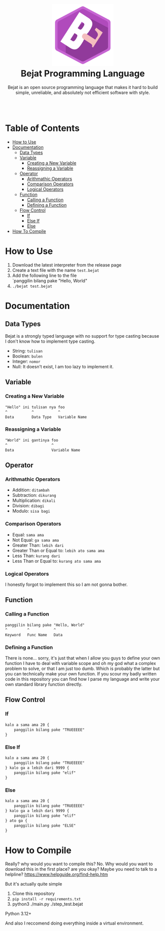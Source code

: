 <h1 align="center">
    <b>
        <img src="https://raw.githubusercontent.com/Lunarisnia/bejat/main/bejatLogo.png" height="200" /><br />
        Bejat Programming Language
    </b>
</h1>

<div align="center">
    Bejat is an open source programming language that makes it hard to build simple, unreliable, and absolutely not efficient software with style.
</div>
<br />
<br />
<br />

# Table of Contents
- [How to Use](#how-to-use)
- [Documentation](#documentation)
  - [Data Types](#data-types)
  - [Variable](#variable)
    - [Creating a New Variable](#creating-a-new-variable)
    - [Reassigning a Variable](#reassigning-a-variable)
  - [Operator](#operator)
    - [Arithmathic Operators](#arithmathic-operators)
    - [Comparison Operators](#comparison-operators)
    - [Logical Operators](#logical-operators)
  - [Function](#function)
    - [Calling a Function](#calling-a-function)
    - [Defining a Function](#defining-a-function)
  - [Flow Control](#flow-control)
    - [If](#if)
    - [Else If](#else-if)
    - [Else](#else)
- [How To Compile](#how-to-compile)


# How to Use
1. Download the latest interpreter from the release page
2. Create a text file with the name `test.bejat`
3. Add the following line to the file  
`panggilin bilang pake "Hello, World"
4. `./bejat test.bejat`


# Documentation
## Data Types
Bejat is a strongly typed language with no support for type casting because I don't know how to implement type casting.

- String: `tulisan`
- Boolean: `bulen`
- Integer: `nomor`
- Null: It doesn't exist, I am too lazy to implement it.

## Variable
### Creating a New Variable
``` 
"Hello" ini tulisan nya foo
^           ^           ^
Data        Data Type   Variable Name
```

### Reassigning a Variable
```
"World" ini gantinya foo
^                    ^
Data                 Variable Name
```

## Operator
### Arithmathic Operators
- Addition: `ditambah`
- Subtraction: `dikurang`
- Multiplication: `dikali`
- Division: `dibagi`
- Modulo: `sisa bagi`

### Comparison Operators
- Equal: `sama ama`
- Not Equal: `ga sama ama`
- Greater Than: `lebih dari`
- Greater Than or Equal to: `lebih ato sama ama`
- Less Than: `kurang dari`
- Less Than or Equal to: `kurang ato sama ama`

### Logical Operators
I honestly forgot to implement this so I am not gonna bother.

## Function
### Calling a Function
```
panggilin bilang pake "Hello, World"
^         ^           ^
Keyword   Func Name   Data
```

### Defining a Function
There is none... sorry, it's just that when I allow you guys to define your own function I have to deal with variable scope and oh my god what a complex problem to solve, or that I am just too dumb. Which is probably the latter but
you can technically make your own function. If you scour my badly written code
in this repository you can find how I parse my language and write your own standard library function directly.

## Flow Control
### If
```
kalo a sama ama 20 {
    panggilin bilang pake "TRUEEEEE"
}
```

### Else If
```
kalo a sama ama 20 {
    panggilin bilang pake "TRUEEEEE"
} kalo ga a lebih dari 9999 {
    panggilin bilang pake "elif"
}
```

### Else
```
kalo a sama ama 20 {
    panggilin bilang pake "TRUEEEEE"
} kalo ga a lebih dari 9999 {
    panggilin bilang pake "elif"
} ato ga {
    panggilin bilang pake "ELSE"
}
```

# How to Compile
Really? why would you want to compile this? No. Why would you want to download this in the first place? are you okay? Maybe you need to talk to a helpline? https://www.helpguide.org/find-help.htm

But it's actually quite simple  
1. Clone this repository
2. `pip install -r requirements.txt`
3. python3 ./main.py ./step_test.bejat

Python 3.12+

And also I reccomend doing everything inside a virtual environment.
